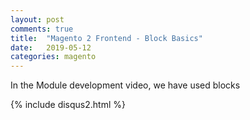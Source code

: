 ```yaml
---
layout: post
comments: true
title:  "Magento 2 Frontend - Block Basics"
date:   2019-05-12
categories: magento
---
```


In the Module development video, we have used blocks 

{% include disqus2.html %}

